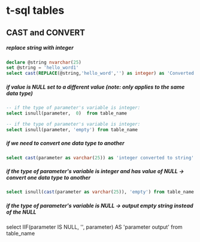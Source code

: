 # t-sql tables

## CAST and CONVERT

##### replace string with integer
```sql
declare @string nvarchar(25)
set @string = 'hello_word1'
select cast(REPLACE(@string,'hello_word','') as integer) as 'Converted Value'
```

##### if value is NULL set to a different value (note: only applies to the same data type)

```sql
-- if the type of parameter's variable is integer:
select isnull(parameter,  0)  from table_name

-- if the type of parameter's variable is integer:
select isnull(parameter, 'empty') from table_name
```

##### if we need to convert one data type to another

```sql
select cast(parameter as varchar(25)) as 'integer converted to string' from table_name
```

##### if the type of parameter's variable is integer and has value of NULL -> convert one data type to another

```sql
select isnull(cast(parameter as varchar(25)), 'empty') from table_name
```

##### if the type of parameter's variable is NULL -> output empty string instead of the NULL

select IIF(parameter IS NULL, '', parameter) AS 'parameter output' from table_name